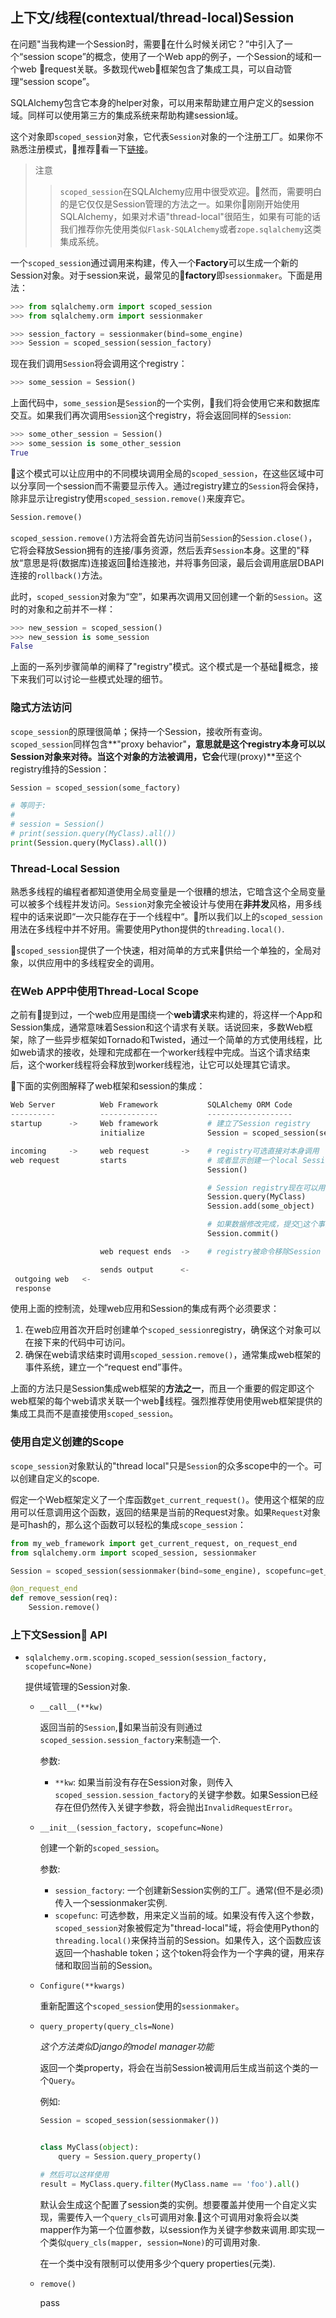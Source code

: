 ## 上下文/线程(contextual/thread-local)Session

在问题"当我构建一个Session时，需要在什么时候关闭它？”中引入了一个“session scope”的概念，使用了一个Web app的例子，一个Session的域和一个web request关联。多数现代web框架包含了集成工具，可以自动管理“session scope”。

SQLAlchemy包含它本身的helper对象，可以用来帮助建立用户定义的session域。同样可以使用第三方的集成系统来帮助构建session域。

这个对象即`scoped_session`对象，它代表`Session`对象的一个注册工厂。如果你不熟悉注册模式，推荐看一下[链接](https://martinfowler.com/eaaCatalog/registry.html)。

> 注意
>> `scoped_session`在SQLAlchemy应用中很受欢迎。然而，需要明白的是它仅仅是Session管理的方法之一。如果你刚刚开始使用SQLAlchemy，如果对术语"thread-local"很陌生，如果有可能的话我们推荐你先使用类似`Flask-SQLAlchemy`或者`zope.sqlalchemy`这类集成系统。

一个`scoped_session`通过调用来构建，传入一个**Factory**可以生成一个新的Session对象。对于session来说，最常见的**factory**即`sessionmaker`。下面是用法：

```python
>>> from sqlalchemy.orm import scoped_session
>>> from sqlalchemy.orm import sessionmaker

>>> session_factory = sessionmaker(bind=some_engine)
>>> Session = scoped_session(session_factory)
```

现在我们调用`Session`将会调用这个registry：

```python
>>> some_session = Session()
```

上面代码中，`some_session`是`Session`的一个实例，我们将会使用它来和数据库交互。如果我们再次调用`Session`这个registry，将会返回同样的`Session`:

```python
>>> some_other_session = Session()
>>> some_session is some_other_session
True
```

这个模式可以让应用中的不同模块调用全局的`scoped_session`，在这些区域中可以分享同一个session而不需要显示传入。通过registry建立的`Session`将会保持，除非显示让registry使用`scoped_session.remove()`来废弃它。

```python
Session.remove()
```

`scoped_session.remove()`方法将会首先访问当前`Session`的`Session.close()`，它将会释放Session拥有的连接/事务资源，然后丢弃`Session`本身。这里的"释放“意思是将(数据库)连接返回给连接池，并将事务回滚，最后会调用底层DBAPI连接的`rollback()`方法。

此时，`scoped_session`对象为“空”，如果再次调用又回创建一个新的`Session`。这时的对象和之前并不一样：

```python
>>> new_session = scoped_session()
>>> new_session is some_session
False
```

上面的一系列步骤简单的阐释了"registry"模式。这个模式是一个基础概念，接下来我们可以讨论一些模式处理的细节。

### 隐式方法访问

`scope_session`的原理很简单；保持一个Session，接收所有查询。`scoped_session`同样包含**"proxy behavior"**，意思就是这个registry本身可以以Session对象来对待。当这个对象的方法被调用，它会**代理(proxy)**至这个registry维持的Session：

```python
Session = scoped_session(some_factory)

# 等同于:
#
# session = Session()
# print(session.query(MyClass).all())
print(Session.query(MyClass).all())
```

### Thread-Local Session

熟悉多线程的编程者都知道使用全局变量是一个很糟的想法，它暗含这个全局变量可以被多个线程并发访问。`Session`对象完全被设计与使用在**非并发**风格，用多线程中的话来说即“一次只能存在于一个线程中“。所以我们以上的`scoped_session`用法在多线程中并不好用。需要使用Python提供的`threading.local()`.

`scoped_session`提供了一个快速，相对简单的方式来供给一个单独的，全局对象，以供应用中的多线程安全的调用。

### 在Web APP中使用Thread-Local Scope

之前有提到过，一个web应用是围绕一个**web请求**来构建的，将这样一个App和Session集成，通常意味着Session和这个请求有关联。话说回来，多数Web框架，除了一些异步框架如Tornado和Twisted，通过一个简单的方式使用线程，比如web请求的接收，处理和完成都在一个worker线程中完成。当这个请求结束后，这个worker线程将会释放到worker线程池，让它可以处理其它请求。

下面的实例图解释了web框架和session的集成：

```python
Web Server          Web Framework           SQLAlchemy ORM Code
----------          -------------           -------------------
startup      ->     Web framework           # 建立了Session registry
                    initialize              Session = scoped_session(sessionmaker())

incoming     ->     web request       ->    # registry可选直接对本身调用
web request         starts                  # 或者显示创建一个local Session
                                            Session()

                                            # Session registry现在可以用于其它地方
                                            Session.query(MyClass)
                                            Session.add(some_object)

                                            # 如果数据修改完成，提交这个事务
                                            Session.commit()

                    web request ends  ->    # registry被命令移除Session

                    sends output      <-
 outgoing web   <-
 response
```

使用上面的控制流，处理web应用和Session的集成有两个必须要求：

1. 在web应用首次开启时创建单个`scoped_session`registry，确保这个对象可以在接下来的代码中可访问。
2. 确保在web请求结束时调用`scoped_session.remove()`，通常集成web框架的事件系统，建立一个“request end”事件。

上面的方法只是Session集成web框架的**方法之一**，而且一个重要的假定即这个web框架的每个web请求关联一个web线程。强烈推荐使用使用web框架提供的集成工具而不是直接使用`scoped_session`。

### 使用自定义创建的Scope

`scope_session`对象默认的"thread local"只是`Session`的众多scope中的一个。可以创建自定义的scope.

假定一个Web框架定义了一个库函数`get_current_request()`。使用这个框架的应用可以任意调用这个函数，返回的结果是当前的Request对象。如果`Request`对象是可hash的，那么这个函数可以轻松的集成`scope_session`：

```python
from my_web_framework import get_current_request, on_request_end
from sqlalchemy.orm import scoped_session, sessionmaker

Session = scoped_session(sessionmaker(bind=some_engine), scopefunc=get_current_request)

@on_request_end
def remove_session(req):
    Session.remove()
```

### 上下文Session API

- `sqlalchemy.orm.scoping.scoped_session(session_factory, scopefunc=None)`

    提供域管理的Session对象.

    - `__call__(**kw)`

        返回当前的`Session`,如果当前没有则通过`scoped_session.session_factory`来制造一个.

        参数:

        - `**kw`: 如果当前没有存在Session对象，则传入`scoped_session.session_factory`的关键字参数。如果Session已经存在但仍然传入关键字参数，将会抛出`InvalidRequestError`。

    - `__init__(session_factory, scopefunc=None)`

        创建一个新的`scoped_session`。

        参数:

        - `session_factory`: 一个创建新Session实例的工厂。通常(但不是必须)传入一个sessionmaker实例.
        - `scopefunc`: 可选参数，用来定义当前的域。如果没有传入这个参数，`scoped_session`对象被假定为"thread-local"域，将会使用Python的`threading.local()`来保持当前的Session。如果传入，这个函数应该返回一个hashable token；这个token将会作为一个字典的键，用来存储和取回当前的Session。

    - `Configure(**kwargs)`

        重新配置这个`scoped_session`使用的`sessionmaker`。

    - `query_property(query_cls=None)`

        *这个方法类似Django的model manager功能*

        返回一个类property，将会在当前Session被调用后生成当前这个类的一个`Query`。

        例如:

        ```python
        Session = scoped_session(sessionmaker())
        
        
        class MyClass(object):
            query = Session.query_property()
        
        # 然后可以这样使用
        result = MyClass.query.filter(MyClass.name == 'foo').all()
        ```
        
        默认会生成这个配置了session类的实例。想要覆盖并使用一个自定义实现，需要传入一个`query_cls`可调用对象.这个可调用对象将会以类mapper作为第一个位置参数，以session作为关键字参数来调用.即实现一个类似`query_cls(mapper, session=None)`的可调用对象.

        在一个类中没有限制可以使用多少个query properties(元类).

    - `remove()`

        pass

